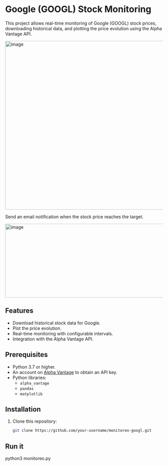 # Google (GOOGL) Stock Monitoring

This project allows real-time monitoring of Google (GOOGL) stock prices, downloading historical data, and plotting the price evolution using the Alpha Vantage API.

<img width="649" height="537" alt="image" src="https://github.com/user-attachments/assets/89a42651-b745-4bbe-a201-2e1339d65a61" />


Send an email notification when the stock price reaches the target.

<img width="953" height="235" alt="image" src="https://github.com/user-attachments/assets/12e8b348-7899-4b70-afca-5c1c762b5e9d" />

## Features
- Download historical stock data for Google.
- Plot the price evolution.
- Real-time monitoring with configurable intervals.
- Integration with the Alpha Vantage API.

## Prerequisites
- Python 3.7 or higher.
- An account on [Alpha Vantage](https://www.alphavantage.co/) to obtain an API key.
- Python libraries:
  - `alpha_vantage`
  - `pandas`
  - `matplotlib`

## Installation
1. Clone this repository:
   ```bash
   git clone https://github.com/your-username/monitoreo-googl.git

## Run it
 python3 monitoreo.py  
